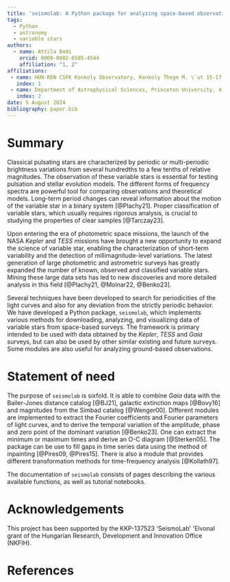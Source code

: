 ```yaml
---
title: 'seismolab: A Python package for analyzing space-based observations of variable stars'
tags:
  - Python
  - astronomy
  - variable stars
authors:
  - name: Attila Bodi
    orcid: 0000-0002-8585-4544
    affiliation: "1, 2"
affiliations:
 - name: HUN-REN CSFK Konkoly Observatory, Konkoly Thege M. \`ut 15-17, Budapest, 1121, Hungary
   index: 1
 - name: Department of Astrophysical Sciences, Princeton University, 4 Ivy Lane, Princeton, NJ 08544, USA
   index: 2
date: 5 August 2024
bibliography: paper.bib
---
```


# Summary

Classical pulsating stars are characterized by periodic or multi-periodic brightness variations from several hundredths to a few tenths of relative magnitudes. The observation of these variable stars is essential for testing pulsation and stellar evolution models. The different forms of frequency spectra are powerful tool for comparing observations and theoretical models. Long-term period changes can reveal information about the motion of the variable star in a binary system [@Plachy21]. Proper classification of variable stars, which usually requires rigorous analysis, is crucial to studying the properties of clear samples [@Tarczay23].

Upon entering the era of photometric space missions, the launch of the NASA *Kepler* and *TESS* missions have brought a new opportunity to expand the science of variable star, enabling the characterization of short-term variability and the detection of millimagnitude-level variations. The latest generation of large photometric and astrometric surveys has greatly expanded the number of known, observed and classified variable stars. Mining these large data sets has led to new discoveries and more detailed analysis in this field [@Plachy21, @Molnar22, @Benko23].

Several techniques have been developed to search for periodicities of the light curves and also for any deviation from the strictly periodic behavior. We have developed a Python package, ``seismolab``, which implements various methods for downloading, analyzing, and visualizing data of variable stars from space-based surveys. The framework is primary intended to be used with data obtained by the *Kepler*, *TESS* and *Gaia* surveys, but can also be used by other similar existing and future surveys. Some modules are also useful for analyzing ground-based observations.

# Statement of need

The purpose of ``seismolab`` is sixfold. It is able to combine *Gaia* data with the Bailer-Jones distance catalog [@BJ21], galactic extinction maps [@Bovy16] and magnitudes from the Simbad catalog [@Wenger00]. Different modules are implemented to extract the Fourier coefficients and Fourier parameters of light curves, and to derive the temporal variation of the amplitude, phase and zero point of the dominant variation [@Benko23]. One can extract the minimum or maximum times and derive an O-C diagram [@Sterken05]. The package can be use to fill gaps in time series data using the method of inpainting [@Pires09, @Pires15]. There is also a module that provides different transformation methods for time-frequency analysis [@Kollath97].

The documentation of `seismolab` consists of pages describing the various
available functions, as well as tutorial notebooks.

# Acknowledgements
This project has been supported by the KKP-137523 'SeismoLab' \'Elvonal grant of the Hungarian Research, Development and Innovation Office (NKFIH).

# References
